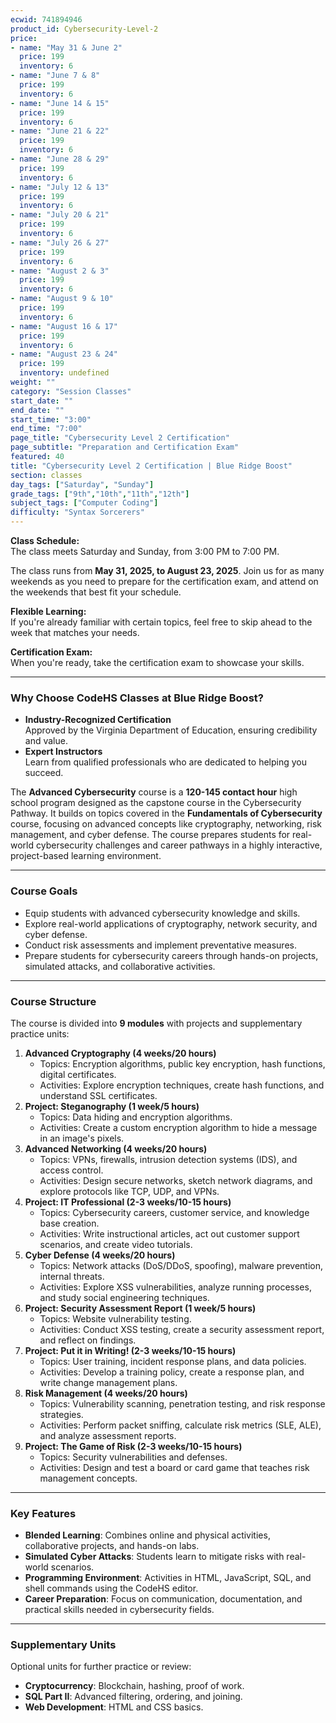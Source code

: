 ```yaml
---
ecwid: 741894946
product_id: Cybersecurity-Level-2
price:
- name: "May 31 & June 2"
  price: 199
  inventory: 6
- name: "June 7 & 8"
  price: 199
  inventory: 6
- name: "June 14 & 15"
  price: 199
  inventory: 6
- name: "June 21 & 22"
  price: 199
  inventory: 6
- name: "June 28 & 29"
  price: 199
  inventory: 6
- name: "July 12 & 13"
  price: 199
  inventory: 6
- name: "July 20 & 21"
  price: 199
  inventory: 6
- name: "July 26 & 27"
  price: 199
  inventory: 6
- name: "August 2 & 3"
  price: 199
  inventory: 6
- name: "August 9 & 10"
  price: 199
  inventory: 6
- name: "August 16 & 17"
  price: 199
  inventory: 6
- name: "August 23 & 24"
  price: 199
  inventory: undefined
weight: ""
category: "Session Classes"
start_date: ""
end_date: ""
start_time: "3:00"
end_time: "7:00"
page_title: "Cybersecurity Level 2 Certification"
page_subtitle: "Preparation and Certification Exam"
featured: 40
title: "Cybersecurity Level 2 Certification | Blue Ridge Boost"
section: classes
day_tags: ["Saturday", "Sunday"]
grade_tags: ["9th","10th","11th","12th"]
subject_tags: ["Computer Coding"]
difficulty: "Syntax Sorcerers"
---
```

<p>
	<strong>Class Schedule:</strong><br>
	The class meets Saturday and Sunday, from 3:00 PM to 7:00 PM.
</p><p>
	The class runs from <strong>May 31, 2025, to August 23, 2025</strong>. Join us for as many weekends as you need to prepare for the certification exam, and attend on the weekends that best fit your schedule.
</p><p>
	<strong>Flexible Learning:</strong><br>
	If you're already familiar with certain topics, feel free to skip ahead to the week that matches your needs.
</p><p>
	<strong>Certification Exam:</strong><br>
	When you're ready, take the certification exam to showcase your skills.
</p><hr><h3>Why Choose CodeHS Classes at Blue Ridge Boost?</h3><ul>
	<li>
	<strong>Industry-Recognized Certification</strong><br>
	Approved by the Virginia Department of Education, ensuring credibility and value.
	</li>
	<li>
	<strong>Expert Instructors</strong><br>
	Learn from qualified professionals who are dedicated to helping you succeed.
	</li>
</ul><p>The <strong>Advanced Cybersecurity</strong> course is a <strong>120-145 contact hour</strong> high school program designed as the capstone course in the Cybersecurity Pathway. It builds on topics covered in the <strong>Fundamentals of Cybersecurity</strong> course, focusing on advanced concepts like cryptography, networking, risk management, and cyber defense. The course prepares students for real-world cybersecurity challenges and career pathways in a highly interactive, project-based learning environment.</p> <hr> <h3><strong>Course Goals</strong></h3> <ul> <li>Equip students with advanced cybersecurity knowledge and skills.</li> <li>Explore real-world applications of cryptography, network security, and cyber defense.</li> <li>Conduct risk assessments and implement preventative measures.</li> <li>Prepare students for cybersecurity careers through hands-on projects, simulated attacks, and collaborative activities.</li> </ul> <hr> <h3><strong>Course Structure</strong></h3> <p>The course is divided into <strong>9 modules</strong> with projects and supplementary practice units:</p> <ol> <li><strong>Advanced Cryptography (4 weeks/20 hours)</strong> <ul> <li>Topics: Encryption algorithms, public key encryption, hash functions, digital certificates.</li> <li>Activities: Explore encryption techniques, create hash functions, and understand SSL certificates.</li> </ul> </li> <li><strong>Project: Steganography (1 week/5 hours)</strong> <ul> <li>Topics: Data hiding and encryption algorithms.</li> <li>Activities: Create a custom encryption algorithm to hide a message in an image's pixels.</li> </ul> </li> <li><strong>Advanced Networking (4 weeks/20 hours)</strong> <ul> <li>Topics: VPNs, firewalls, intrusion detection systems (IDS), and access control.</li> <li>Activities: Design secure networks, sketch network diagrams, and explore protocols like TCP, UDP, and VPNs.</li> </ul> </li> <li><strong>Project: IT Professional (2-3 weeks/10-15 hours)</strong> <ul> <li>Topics: Cybersecurity careers, customer service, and knowledge base creation.</li> <li>Activities: Write instructional articles, act out customer support scenarios, and create video tutorials.</li> </ul> </li> <li><strong>Cyber Defense (4 weeks/20 hours)</strong> <ul> <li>Topics: Network attacks (DoS/DDoS, spoofing), malware prevention, internal threats.</li> <li>Activities: Explore XSS vulnerabilities, analyze running processes, and study social engineering techniques.</li> </ul> </li> <li><strong>Project: Security Assessment Report (1 week/5 hours)</strong> <ul> <li>Topics: Website vulnerability testing.</li> <li>Activities: Conduct XSS testing, create a security assessment report, and reflect on findings.</li> </ul> </li> <li><strong>Project: Put it in Writing! (2-3 weeks/10-15 hours)</strong> <ul> <li>Topics: User training, incident response plans, and data policies.</li> <li>Activities: Develop a training policy, create a response plan, and write change management plans.</li> </ul> </li> <li><strong>Risk Management (4 weeks/20 hours)</strong> <ul> <li>Topics: Vulnerability scanning, penetration testing, and risk response strategies.</li> <li>Activities: Perform packet sniffing, calculate risk metrics (SLE, ALE), and analyze assessment reports.</li> </ul> </li> <li><strong>Project: The Game of Risk (2-3 weeks/10-15 hours)</strong> <ul> <li>Topics: Security vulnerabilities and defenses.</li> <li>Activities: Design and test a board or card game that teaches risk management concepts.</li> </ul> </li> </ol> <hr> <h3><strong>Key Features</strong></h3> <ul> <li><strong>Blended Learning</strong>: Combines online and physical activities, collaborative projects, and hands-on labs.</li> <li><strong>Simulated Cyber Attacks</strong>: Students learn to mitigate risks with real-world scenarios.</li> <li><strong>Programming Environment</strong>: Activities in HTML, JavaScript, SQL, and shell commands using the CodeHS editor.</li> <li><strong>Career Preparation</strong>: Focus on communication, documentation, and practical skills needed in cybersecurity fields.</li> </ul> <hr> <h3><strong>Supplementary Units</strong></h3> <p>Optional units for further practice or review:</p> <ul> <li><strong>Cryptocurrency</strong>: Blockchain, hashing, proof of work.</li> <li><strong>SQL Part II</strong>: Advanced filtering, ordering, and joining.</li> <li><strong>Web Development</strong>: HTML and CSS basics.</li></ul>
